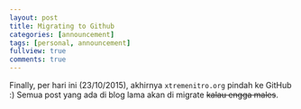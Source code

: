 ```yaml
---
layout: post
title: Migrating to Github
categories: [announcement]
tags: [personal, announcement]
fullview: true
comments: true
---
```


Finally, per hari ini (23/10/2015), akhirnya `xtremenitro.org` pindah ke GitHub :) Semua post yang ada di blog lama akan di migrate ~~kalau engga males~~. 
